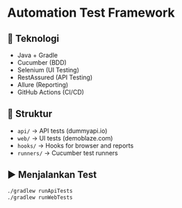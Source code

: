 # Automation Test Framework

## 🚀 Teknologi
- Java + Gradle
- Cucumber (BDD)
- Selenium (UI Testing)
- RestAssured (API Testing)
- Allure (Reporting)
- GitHub Actions (CI/CD)

## 📁 Struktur
- `api/` → API tests (dummyapi.io)
- `web/` → UI tests (demoblaze.com)
- `hooks/` → Hooks for browser and reports
- `runners/` → Cucumber test runners

## ▶️ Menjalankan Test

```bash
./gradlew runApiTests
./gradlew runWebTests
